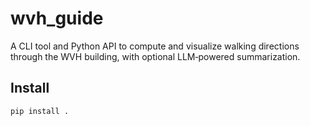 # wvh_guide

A CLI tool and Python API to compute and visualize walking directions through the WVH building, with optional LLM‐powered summarization.

## Install

```bash
pip install .
```
